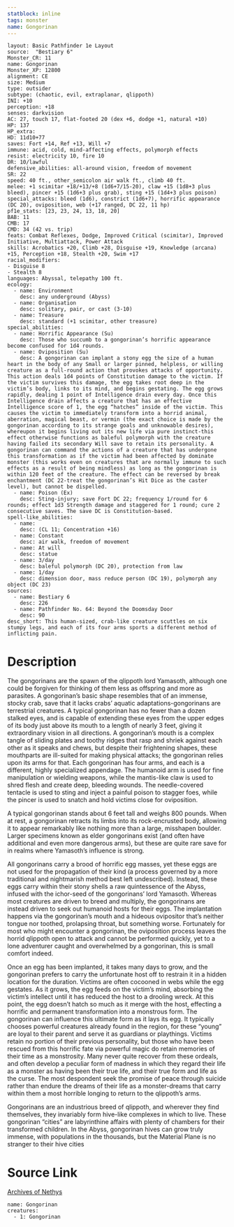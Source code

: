 ```yaml
---
statblock: inline
tags: monster
name: Gongorinan
---
```

```statblock
layout: Basic Pathfinder 1e Layout
source:  "Bestiary 6"
Monster_CR: 11
name: Gongorinan
Monster_XP: 12800
alignment: CE
size: Medium
type: outsider
subtype: (chaotic, evil, extraplanar, qlippoth)
INI: +10
perception: +18
senses: darkvision
AC: 27, touch 17, flat-footed 20 (dex +6, dodge +1, natural +10)
HP: 137
HP_extra: 
HD: 11d10+77
saves: Fort +14, Ref +13, Will +7
immune: acid, cold, mind-affecting effects, polymorph effects
resist: electricity 10, fire 10
DR: 10/lawful
defensive_abilities: all-around vision, freedom of movement
SR: 22
speed: 40 ft., other_semicolon air walk ft., climb 40 ft.
melee: +1 scimitar +18/+13/+8 (1d6+7/15-20), claw +15 (1d8+3 plus bleed), pincer +15 (1d6+3 plus grab), sting +15 (1d4+3 plus poison)
special_attacks: bleed (1d6), constrict (1d6+7), horrific appearance (DC 20), oviposition, web (+17 ranged, DC 22, 11 hp)
pf1e_stats: [23, 23, 24, 13, 18, 20]
BAB: 11
CMB: 17
CMD: 34 (42 vs. trip)
feats: Combat Reflexes, Dodge, Improved Critical (scimitar), Improved Initiative, Multiattack, Power Attack
skills: Acrobatics +20, Climb +28, Disguise +19, Knowledge (arcana) +15, Perception +18, Stealth +20, Swim +17
racial_modifiers:
- Disguise 8
- Stealth 8
languages: Abyssal, telepathy 100 ft.
ecology:
  - name: Environment
    desc: any underground (Abyss)
  - name: Organisation
    desc: solitary, pair, or cast (3-10)
  - name: Treasure
    desc: standard (+1 scimitar, other treasure)
special_abilities:
  - name: Horrific Appearance (Su)
    desc: Those who succumb to a gongorinan’s horrific appearance become confused for 1d4 rounds.
  - name: Oviposition (Su)
    desc: A gongorinan can implant a stony egg the size of a human heart in the body of any Small or larger pinned, helpless, or willing creature as a full-round action that provokes attacks of opportunity. This action deals 1d4 points of Constitution damage to the victim. If the victim survives this damage, the egg takes root deep in the victim’s body, links to its mind, and begins gestating. The egg grows rapidly, dealing 1 point of Intelligence drain every day. Once this Intelligence drain affects a creature that has an effective Intelligence score of 1, the egg “hatches” inside of the victim. This causes the victim to immediately transform into a horrid animal, aberration, magical beast, or vermin (the exact choice is made by the gongorinan according to its strange goals and unknowable desires), whereupon it begins living out its new life via pure instinct-this effect otherwise functions as baleful polymorph with the creature having failed its secondary Will save to retain its personality. A gongorinan can command the actions of a creature that has undergone this transformation as if the victim had been affected by dominate monster (this works even on creatures that are normally immune to such effects as a result of being mindless) as long as the gongorinan is within 120 feet of the creature. The effect can be reversed by break enchantment (DC 22-treat the gongorinan’s Hit Dice as the caster level), but cannot be dispelled.
  - name: Poison (Ex)
    desc: Sting-injury; save Fort DC 22; frequency 1/round for 6 rounds; effect 1d3 Strength damage and staggered for 1 round; cure 2 consecutive saves. The save DC is Constitution-based.
spell-like_abilities:
  - name:
    desc: (CL 11; Concentration +16)
  - name: Constant
    desc: air walk, freedom of movement
  - name: At will
    desc: statue
  - name: 3/day
    desc: baleful polymorph (DC 20), protection from law
  - name: 1/day
    desc: dimension door, mass reduce person (DC 19), polymorph any object (DC 23)
sources:
  - name: Bestiary 6
    desc: 226
  - name: Pathfinder No. 64: Beyond the Doomsday Door
    desc: 90
desc_short: This human-sized, crab-like creature scuttles on six stumpy legs, and each of its four arms sports a different method of inflicting pain.
```
# Description
The gongorinans are the spawn of the qlippoth lord Yamasoth, although one could be forgiven for thinking of them less as offspring and more as parasites. A gongorinan’s basic shape resembles that of an immense, stocky crab, save that it lacks crabs’ aquatic adaptations-gongorinans are terrestrial creatures. A typical gongorinan has no fewer than a dozen stalked eyes, and is capable of extending these eyes from the upper edges of its body just above its mouth to a length of nearly 3 feet, giving it extraordinary vision in all directions. A gongorinan’s mouth is a complex tangle of sliding plates and toothy ridges that rasp and shriek against each other as it speaks and chews, but despite their frightening shapes, these mouthparts are ill-suited for making physical attacks; the gongorinan relies upon its arms for that. Each gongorinan has four arms, and each is a different, highly specialized appendage. The humanoid arm is used for fine manipulation or wielding weapons, while the mantis-like claw is used to shred flesh and create deep, bleeding wounds. The needle-covered tentacle is used to sting and inject a painful poison to stagger foes, while the pincer is used to snatch and hold victims close for oviposition. 

A typical gongorinan stands about 6 feet tall and weighs 800 pounds. When at rest, a gongorinan retracts its limbs into its rock-encrusted body, allowing it to appear remarkably like nothing more than a large, misshapen boulder. Larger specimens known as elder gongorinans exist (and often have additional and even more dangerous arms), but these are quite rare save for in realms where Yamasoth’s influence is strong. 

All gongorinans carry a brood of horrific egg masses, yet these eggs are not used for the propagation of their kind (a process governed by a more traditional and nightmarish method best left undescribed). Instead, these eggs carry within their stony shells a raw quintessence of the Abyss, infused with the ichor-seed of the gongorinans’ lord Yamasoth. Whereas most creatures are driven to breed and multiply, the gongorinans are instead driven to seek out humanoid hosts for their eggs. The implantation happens via the gongorinan’s mouth and a hideous ovipositor that’s neither tongue nor toothed, prolapsing throat, but something worse. Fortunately for most who might encounter a gongorinan, the oviposition process leaves the horrid qlippoth open to attack and cannot be performed quickly, yet to a lone adventurer caught and overwhelmed by a gongorinan, this is small comfort indeed. 

Once an egg has been implanted, it takes many days to grow, and the gongorinan prefers to carry the unfortunate host off to restrain it in a hidden location for the duration. Victims are often cocooned in webs while the egg gestates. As it grows, the egg feeds on the victim’s mind, absorbing the victim’s intellect until it has reduced the host to a drooling wreck. At this point, the egg doesn’t hatch so much as it merge with the host, effecting a horrific and permanent transformation into a monstrous form. The gongorinan can influence this ultimate form as it lays its egg. It typically chooses powerful creatures already found in the region, for these “young” are loyal to their parent and serve it as guardians or playthings. Victims retain no portion of their previous personality, but those who have been rescued from this horrific fate via powerful magic do retain memories of their time as a monstrosity. Many never quite recover from these ordeals, and often develop a peculiar form of madness in which they regard their life as a monster as having been their true life, and their true form and life as the curse. The most despondent seek the promise of peace through suicide rather than endure the dreams of their life as a monster-dreams that carry within them a most horrible longing to return to the qlippoth’s arms. 

Gongorinans are an industrious breed of qlippoth, and wherever they find themselves, they invariably form hive-like complexes in which to live. These gongorinan “cities” are labyrinthine affairs with plenty of chambers for their transformed children. In the Abyss, gongorinan hives can grow truly immense, with populations in the thousands, but the Material Plane is no stranger to their hive cities
# Source Link
[Archives of Nethys](https://aonprd.com/MonsterDisplay.aspx?ItemName=Gongorinan)
```encounter-table
name: Gongorinan
creatures:
  - 1: Gongorinan
```
